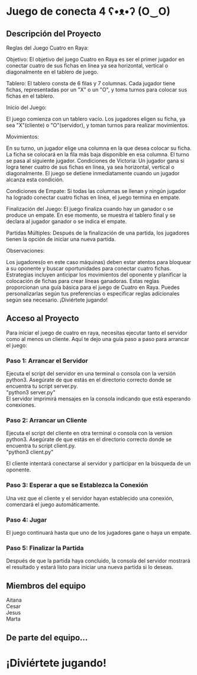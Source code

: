 # Juego de conecta 4 ʕ•ᴥ•ʔ (O‿O)

<h2>Descripción del Proyecto</h2>

Reglas del Juego Cuatro en Raya:</br>

Objetivo:
El objetivo del juego Cuatro en Raya es ser el primer jugador en conectar cuatro de sus fichas en línea ya sea horizontal, vertical o diagonalmente en el tablero de juego.

Tablero:
El tablero consta de 6 filas y 7 columnas. Cada jugador tiene fichas, representadas por un "X" o un "O", y toma turnos para colocar sus fichas en el tablero.

Inicio del Juego:

El juego comienza con un tablero vacío.
Los jugadores eligen su ficha, ya sea "X"(cliente) o "O"(servidor), y toman turnos para realizar movimientos.

Movimientos:

En su turno, un jugador elige una columna en la que desea colocar su ficha.
La ficha se colocará en la fila más baja disponible en esa columna.
El turno se pasa al siguiente jugador.
Condiciones de Victoria:
Un jugador gana si logra tener cuatro de sus fichas en línea, ya sea horizontal, vertical o diagonalmente. El juego se detiene inmediatamente cuando un jugador alcanza esta condición.

Condiciones de Empate:
Si todas las columnas se llenan y ningún jugador ha logrado conectar cuatro fichas en línea, el juego termina en empate.

Finalización del Juego:
El juego finaliza cuando hay un ganador o se produce un empate. En ese momento, se muestra el tablero final y se declara al jugador ganador o se indica el empate.

Partidas Múltiples:
Después de la finalización de una partida, los jugadores tienen la opción de iniciar una nueva partida.

Observaciones:

Los jugadores(o en este caso máquinas) deben estar atentos para bloquear a su oponente y buscar oportunidades para conectar cuatro fichas.
Estrategias incluyen anticipar los movimientos del oponente y planificar la colocación de fichas para crear líneas ganadoras.
Estas reglas proporcionan una guía básica para el juego de Cuatro en Raya. Puedes personalizarlas según tus preferencias o especificar reglas adicionales según sea necesario. ¡Diviértete jugando!




<h2>Acceso al Proyecto</h2>
Para iniciar el juego de cuatro en raya, necesitas ejecutar tanto el servidor como al menos un cliente. Aquí te dejo una guía paso a paso para arrancar el juego:

<h3>Paso 1: Arrancar el Servidor</h3>
Ejecuta el script del servidor en una terminal o consola con la versión python3. Asegúrate de que estás en el directorio correcto donde se encuentra tu script server.py.</br>
"python3 server.py"</br>
El servidor imprimirá mensajes en la consola indicando que está esperando conexiones.

<h3>Paso 2: Arrancar un Cliente</h3>
Ejecuta el script del cliente en otra terminal o consola con la version python3. Asegúrate de que estás en el directorio correcto donde se encuentra tu script client.py.</br>
"python3 client.py"

El cliente intentará conectarse al servidor y participar en la búsqueda de un oponente.

<h3>Paso 3: Esperar a que se Establezca la Conexión</h3>
Una vez que el cliente y el servidor hayan establecido una conexión, comenzará el juego automáticamente. 

<h3>Paso 4: Jugar</h3>
El juego continuará hasta que uno de los jugadores gane o haya un empate.

<h3>Paso 5: Finalizar la Partida</h3>
Después de que la partida haya concluido, la consola del servidor mostrará el resultado y estará listo para iniciar una nueva partida si lo deseas.

<h2>Miembros del equipo</h2>
Aitana<br>
Cesar<br>
Jesus<br>
Marta

<h2>De parte del equipo...</h2>

<h1>¡Diviértete jugando!</h1>